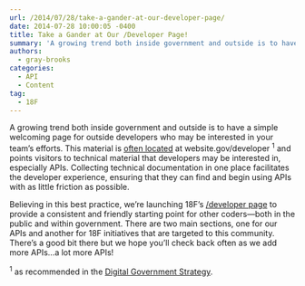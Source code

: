 ```yaml
---
url: /2014/07/28/take-a-gander-at-our-developer-page/
date: 2014-07-28 10:00:05 -0400
title: Take a Gander at Our /Developer Page!
summary: 'A growing trend both inside government and outside is to have a simple welcoming page for outside developers who may be interested in your team&rsquo;s efforts. This material is often located at website.gov/developer 1 and points visitors to technical material that developers may be interested in, especially APIs. Collecting technical documentation in one place facilitates'
authors:
  - gray-brooks
categories:
  - API
  - Content
tag:
  - 18F
---
```


A growing trend both inside government and outside is to have a simple welcoming page for outside developers who may be interested in your team’s efforts. This material is [often located](http://18fblog.tumblr.com/post/87233336788/announcing-the-developer-program-a-new-hub-for) at website.gov/developer <sup>1</sup> and points visitors to technical material that developers may be interested in, especially APIs. Collecting technical documentation in one place facilitates the developer experience, ensuring that they can find and begin using APIs with as little friction as possible.

Believing in this best practice, we’re launching 18F’s [/developer page](https://18f.gsa.gov/developer/) to provide a consistent and friendly starting point for other coders—both in the public and within government. There are two main sections, one for our APIs and another for 18F initiatives that are targeted to this community. There’s a good bit there but we hope you’ll check back often as we add more APIs…a lot more APIs!

<sup>1</sup> as recommended in the [Digital Government Strategy](http://www.whitehouse.gov/sites/default/files/omb/egov/digital-government/digital-government.html#open-data-default).

 